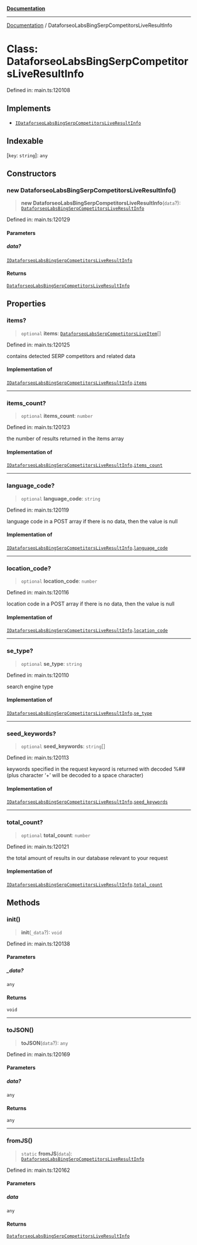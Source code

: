 [**Documentation**](../README.md)

***

[Documentation](../README.md) / DataforseoLabsBingSerpCompetitorsLiveResultInfo

# Class: DataforseoLabsBingSerpCompetitorsLiveResultInfo

Defined in: main.ts:120108

## Implements

- [`IDataforseoLabsBingSerpCompetitorsLiveResultInfo`](../interfaces/IDataforseoLabsBingSerpCompetitorsLiveResultInfo.md)

## Indexable

\[`key`: `string`\]: `any`

## Constructors

### new DataforseoLabsBingSerpCompetitorsLiveResultInfo()

> **new DataforseoLabsBingSerpCompetitorsLiveResultInfo**(`data`?): [`DataforseoLabsBingSerpCompetitorsLiveResultInfo`](DataforseoLabsBingSerpCompetitorsLiveResultInfo.md)

Defined in: main.ts:120129

#### Parameters

##### data?

[`IDataforseoLabsBingSerpCompetitorsLiveResultInfo`](../interfaces/IDataforseoLabsBingSerpCompetitorsLiveResultInfo.md)

#### Returns

[`DataforseoLabsBingSerpCompetitorsLiveResultInfo`](DataforseoLabsBingSerpCompetitorsLiveResultInfo.md)

## Properties

### items?

> `optional` **items**: [`DataforseoLabsSerpCompetitorsLiveItem`](DataforseoLabsSerpCompetitorsLiveItem.md)[]

Defined in: main.ts:120125

contains detected SERP competitors and related data

#### Implementation of

[`IDataforseoLabsBingSerpCompetitorsLiveResultInfo`](../interfaces/IDataforseoLabsBingSerpCompetitorsLiveResultInfo.md).[`items`](../interfaces/IDataforseoLabsBingSerpCompetitorsLiveResultInfo.md#items)

***

### items\_count?

> `optional` **items\_count**: `number`

Defined in: main.ts:120123

the number of results returned in the items array

#### Implementation of

[`IDataforseoLabsBingSerpCompetitorsLiveResultInfo`](../interfaces/IDataforseoLabsBingSerpCompetitorsLiveResultInfo.md).[`items_count`](../interfaces/IDataforseoLabsBingSerpCompetitorsLiveResultInfo.md#items_count)

***

### language\_code?

> `optional` **language\_code**: `string`

Defined in: main.ts:120119

language code in a POST array
if there is no data, then the value is null

#### Implementation of

[`IDataforseoLabsBingSerpCompetitorsLiveResultInfo`](../interfaces/IDataforseoLabsBingSerpCompetitorsLiveResultInfo.md).[`language_code`](../interfaces/IDataforseoLabsBingSerpCompetitorsLiveResultInfo.md#language_code)

***

### location\_code?

> `optional` **location\_code**: `number`

Defined in: main.ts:120116

location code in a POST array
if there is no data, then the value is null

#### Implementation of

[`IDataforseoLabsBingSerpCompetitorsLiveResultInfo`](../interfaces/IDataforseoLabsBingSerpCompetitorsLiveResultInfo.md).[`location_code`](../interfaces/IDataforseoLabsBingSerpCompetitorsLiveResultInfo.md#location_code)

***

### se\_type?

> `optional` **se\_type**: `string`

Defined in: main.ts:120110

search engine type

#### Implementation of

[`IDataforseoLabsBingSerpCompetitorsLiveResultInfo`](../interfaces/IDataforseoLabsBingSerpCompetitorsLiveResultInfo.md).[`se_type`](../interfaces/IDataforseoLabsBingSerpCompetitorsLiveResultInfo.md#se_type)

***

### seed\_keywords?

> `optional` **seed\_keywords**: `string`[]

Defined in: main.ts:120113

keywords specified in the request
keyword is returned with decoded %## (plus character ‘+’ will be decoded to a space character)

#### Implementation of

[`IDataforseoLabsBingSerpCompetitorsLiveResultInfo`](../interfaces/IDataforseoLabsBingSerpCompetitorsLiveResultInfo.md).[`seed_keywords`](../interfaces/IDataforseoLabsBingSerpCompetitorsLiveResultInfo.md#seed_keywords)

***

### total\_count?

> `optional` **total\_count**: `number`

Defined in: main.ts:120121

the total amount of results in our database relevant to your request

#### Implementation of

[`IDataforseoLabsBingSerpCompetitorsLiveResultInfo`](../interfaces/IDataforseoLabsBingSerpCompetitorsLiveResultInfo.md).[`total_count`](../interfaces/IDataforseoLabsBingSerpCompetitorsLiveResultInfo.md#total_count)

## Methods

### init()

> **init**(`_data`?): `void`

Defined in: main.ts:120138

#### Parameters

##### \_data?

`any`

#### Returns

`void`

***

### toJSON()

> **toJSON**(`data`?): `any`

Defined in: main.ts:120169

#### Parameters

##### data?

`any`

#### Returns

`any`

***

### fromJS()

> `static` **fromJS**(`data`): [`DataforseoLabsBingSerpCompetitorsLiveResultInfo`](DataforseoLabsBingSerpCompetitorsLiveResultInfo.md)

Defined in: main.ts:120162

#### Parameters

##### data

`any`

#### Returns

[`DataforseoLabsBingSerpCompetitorsLiveResultInfo`](DataforseoLabsBingSerpCompetitorsLiveResultInfo.md)
